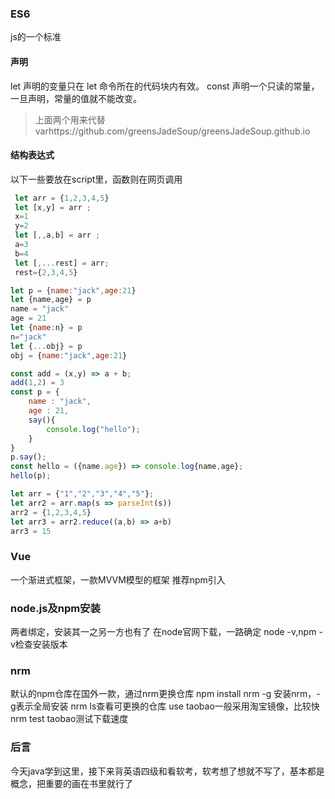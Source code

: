 ### ES6
js的一个标准
#### 声明
let 声明的变量只在 let 命令所在的代码块内有效。
const 声明一个只读的常量，一旦声明，常量的值就不能改变。
 >上面两个用来代替varhttps://github.com/greensJadeSoup/greensJadeSoup.github.io
 #### 结构表达式
 以下一些要放在script里，函数则在网页调用
```js
 let arr = {1,2,3,4,5}
 let [x,y] = arr ;
 x=1
 y=2
 let [,,a,b] = arr ;
 a=3
 b=4
 let [,...rest] = arr;
 rest={2,3,4,5}
```
 ```js
 let p = {name:"jack",age:21}
 let {name,age} = p
 name = "jack"
 age = 21
 let {name:n} = p
 n="jack"
 let {...obj} = p
 obj = {name:"jack",age:21}
```
```js
const add = (x,y) => a + b;
add(1,2) = 3
const p = {
    name : "jack",
    age : 21,
    say(){
        console.log("hello");
    }
}
p.say();
const hello = ({name.age}) => console.log{name,age};
hello(p);
```
```js
let arr = {"1","2","3","4","5"};
let arr2 = arr.map(s => parseInt(s))
arr2 = {1,2,3,4,5}
let arr3 = arr2.reduce((a,b) => a+b)
arr3 = 15
```
### Vue
一个渐进式框架，一款MVVM模型的框架
推荐npm引入
### node.js及npm安装
两者绑定，安装其一之另一方也有了
在node官网下载，一路确定
node -v,npm -v检查安装版本
### nrm
默认的npm仓库在国外一款，通过nrm更换仓库
npm install nrm -g 安装nrm，-g表示全局安装
nrm ls查看可更换的仓库
use taobao一般采用淘宝镜像，比较快
nrm test taobao测试下载速度
### 后言
今天java学到这里，接下来背英语四级和看软考，软考想了想就不写了，基本都是概念，把重要的画在书里就行了
